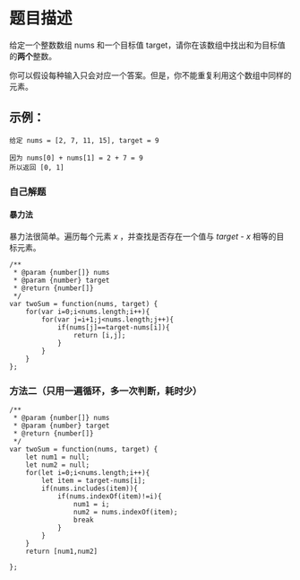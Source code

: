 # 题目描述  
给定一个整数数组 nums 和一个目标值 target，请你在该数组中找出和为目标值的**两个**整数。  

你可以假设每种输入只会对应一个答案。但是，你不能重复利用这个数组中同样的元素。  
## 示例：  
```
给定 nums = [2, 7, 11, 15], target = 9

因为 nums[0] + nums[1] = 2 + 7 = 9
所以返回 [0, 1]
```  
### 自己解题  
#### 暴力法  
暴力法很简单。遍历每个元素 *x* ，并查找是否存在一个值与 *target - x* 相等的目标元素。  
```  
/**
 * @param {number[]} nums
 * @param {number} target
 * @return {number[]}
 */
var twoSum = function(nums, target) {
    for(var i=0;i<nums.length;i++){
        for(var j=i+1;j<nums.length;j++){
            if(nums[j]==target-nums[i]){
                return [i,j];
            }
        }
    }
};  
```  
### 方法二（只用一遍循环，多一次判断，耗时少）  
```  
/**
 * @param {number[]} nums
 * @param {number} target
 * @return {number[]}
 */
var twoSum = function(nums, target) {
    let num1 = null;
    let num2 = null;
    for(let i=0;i<nums.length;i++){
        let item = target-nums[i];
        if(nums.includes(item)){
            if(nums.indexOf(item)!=i){
                num1 = i;
                num2 = nums.indexOf(item);
                break
            }
        }
    }
    return [num1,num2]

};  
```
